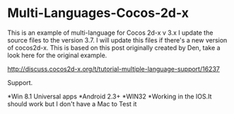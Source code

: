 # Multi-Languages-Cocos-2d-x
This is an example of multi-language for Cocos 2d-x v 3.x
I update the source files to the version 3.7. I will update this files if there's a new version of cocos2d-x. This is based on this post originally created by Den, take a look here for the original example.

http://discuss.cocos2d-x.org/t/tutorial-multiple-language-support/16237

Support.

*Win 8.1 Universal apps
*Android 2.3+
*WIN32
*Working in the IOS.It should work but I don't have a Mac to Test it